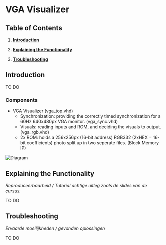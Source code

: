 # VGA Visualizer

## Table of Contents

1. **[Introduction](#introduction)**

2. **[Explaining the Functionality](#explaining-the-functionality)**

3. **[Troubleshooting](#troubleshooting)**


## Introduction

TO DO

### Components

- VGA Visualizer (vga_top.vhd)
  - Synchronization: providing the correctly timed synchronization for a 60Hz 640x480px VGA monitor. (vga_sync.vhd)
  - Visuals: reading inputs and ROM, and deciding the visuals to output. (vga_rgb.vhd)
  - 2x ROM: holds a 256x256px (16-bit address) RGB332 (2xHEX = 16-bit coefficients) photo split up in two seperate files. (Block Memory IP)

![Diagram](./diagram.svg)


## Explaining the Functionality

*Reproduceerbaarheid / Tutorial achtige uitleg zoals de slides van de cursus.*

TO DO



## Troubleshooting

*Ervaarde moeilijkheden / gevonden oplossingen*

TO DO
